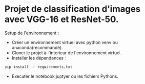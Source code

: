 # Projet de classification d'images avec VGG-16 et ResNet-50.

Setup de l'environnement : 
- Créer un environnement virtuel avec python venv ou anaconda(recommandé).
- Cloner le projet à l'interieur de l'environnement virtuel.
- Installer les dépendances : 
```bash
pip install -r requirements.txt
```
- Executer le notebook juptyer ou les fichiers Pythons. 